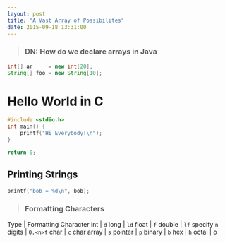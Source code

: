 ```yaml
---
layout: post
title: "A Vast Array of Possibilites"
date: 2015-09-18 13:31:00
---
```

> ### DN: How do we declare arrays in Java
>
```java
int[] ar     = new int[20];
String[] foo = new String[10];
```

# Hello World in C
```c
#include <stdio.h>
int main() {
    printf("Hi Everybody!\n");
}

return 0;
```

## Printing Strings
```c
printf("bob = %d\n", bob);
```
> ### Formatting Characters
>
Type | Formatting Character
int | `d`
long | `ld`
float | `f`
double | `lf`
specify `n` digits | `0.<n>f`
char | `c`
char array | `s`
pointer | `p`
binary | `b`
hex | `h`
octal | o
